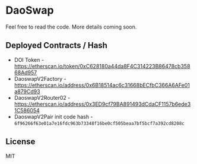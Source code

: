 # DaoSwap

Feel free to read the code. More details coming soon.

## Deployed Contracts / Hash

- DOI Token - https://etherscan.io/token/0xC628180a44da8F4C314223B86478cb35868Ad957
- DaoswapV2Factory - https://etherscan.io/address/0x6B18514ac6c31668bECfbC366A6AFe01a879Cd93
- DaoswapV2Router02 - https://etherscan.io/address/0x3ED9cf79BA891493dCdaCF1157b6ede31C586054
- DaoswapV2Pair init code hash - `6f96266f63e01a7e16fdc963b73348f16be0cf505beaa7bf5bcf7a392cd8208c`

## License

MIT
